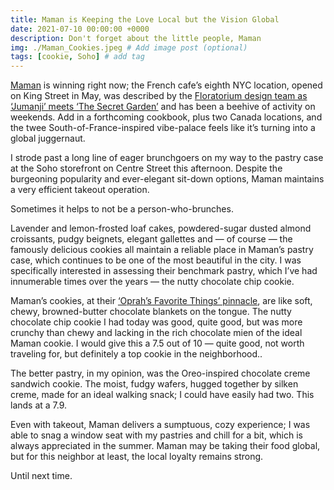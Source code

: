 ```yaml
---
title: Maman is Keeping the Love Local but the Vision Global
date: 2021-07-10 00:00:00 +0000
description: Don't forget about the little people, Maman
img: ./Maman_Cookies.jpeg # Add image post (optional)
tags: [cookie, Soho] # add tag
---
```

<a href='https://www.mamannyc.com/' target='blank'>Maman</a> is winning right now; the French cafe’s eighth NYC location, opened on King Street in May, was described by the <a href='https://secretnyc.co/maman-king-nyc/' target='blank'>Floratorium design team as ‘Jumanji’ meets ‘The Secret Garden’</a> and has been a beehive of activity on weekends. Add in a forthcoming cookbook, plus two Canada locations, and the twee South-of-France-inspired vibe-palace feels like it’s turning into a global juggernaut. 

 I strode past a long line of eager brunchgoers on my way to the pastry case at the Soho storefront on Centre Street this afternoon. Despite the burgeoning popularity and ever-elegant sit-down options, Maman maintains a very efficient takeout operation.

Sometimes it helps to not be a person-who-brunches. 

Lavender and lemon-frosted loaf cakes, powdered-sugar dusted almond croissants, pudgy beignets, elegant gallettes and — of course — the famously delicious cookies all maintain a reliable place in Maman’s pastry case, which continues to be one of the most beautiful in the city. I was specifically interested in assessing their benchmark pastry, which I’ve had innumerable times over the years — the nutty chocolate chip cookie. 

Maman’s cookies, at their <a href='https://www.oprah.com/gift/oprahs-favorite-things-2017-full-list-maman-holiday-trio-12-cookie-gift-box?editors_pick_id=71355' target='blank'>‘Oprah’s Favorite Things’ pinnacle</a>, are like soft, chewy, browned-butter chocolate blankets on the tongue. The nutty chocolate chip cookie I had today was good, quite good, but was more crunchy than chewy and lacking in the rich chocolate mien of the ideal Maman cookie. I would give this a 7.5 out of 10 — quite good, not worth traveling for, but definitely a top cookie in the neighborhood.. 

The better pastry, in my opinion, was the Oreo-inspired chocolate creme sandwich cookie. The moist, fudgy wafers, hugged together by silken creme, made for an ideal walking snack; I could have easily had two. This lands at a 7.9.

Even with takeout, Maman delivers a sumptuous, cozy experience; I was able to snag a window seat with my pastries and chill for a bit, which is always appreciated in the summer. Maman may be taking their food global, but for this neighbor at least, the local loyalty remains strong. 

Until next time. 
